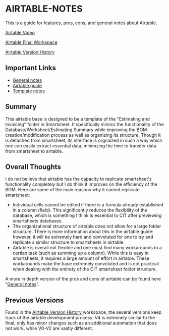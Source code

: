 # AIRTABLE-NOTES
This is a guide for features, pros, cons, and general notes about Airtable.

[Airtable Video](https://youtu.be/hQVz1PkNUJs)

[Airtable Final Workspace](https://airtable.com/invite/l?inviteId=invvxVxZqaJM5Phcy&inviteToken=f2e1823b150f8e3e754d46ce237223fd682b8b4550c5dbd3ddee9b4070eb231b&utm_medium=email&utm_source=product_team&utm_content=transactional-alerts)

[Airtable Version History](https://airtable.com/invite/l?inviteId=invLk2Vwum3U4G3mt&inviteToken=28f8b601579fb2332c8ecc50279d4682e38827385a1daf961731ef2e6ec0f092&utm_medium=email&utm_source=product_team&utm_content=transactional-alerts)

## Important Links

* [General notes](./general-notes.md)
* [Airtable guide](./airtable-guide.md)
* [Template notes](./template.md)

## Summary
This airtable base is designed to be a template of the "Estimating and Invoicing" folder in Smartsheet. It specifically mimics the functionality of the Database/Worksheet/Estimating Summary while improving the BOM creation/modification process as well as organizing its structure. Though it is detached from smartsheet, its interface is orgnaized in such a way which one can easily extract essential data, minimzing the time to transfer data from smartsheet to airtable.

## Overall Thoughts
I do not believe that airtable has the capacity to replicate smartsheet's functionality completely but I do think it improves on the efficiency of the BOM. Here are some of the main reasons why it cannot replicate smartsheet:
* Individual cells cannot be edited if there is a formula already established in a column (field). This significantly reduces the flexibility of the database, which is something I think is essential to CIT after previewing smartsheets databases.
* The organizational structure of airtable does not allow for a large folder structure. There is more information about this in the airtable guide: however, it will be extremely hard and convoluted for one to try and replicate a similar structure to smartsheets in airtable.
* Airtable is overall not flexible and one must find many workarounds to a certian task (such as summing up a column). While this is easy in smartsheets, it requires a large amount of effort in airtable. These workarounds make the base extremely convoluted and is not practical when dealing with the entirety of the CIT smartsheet folder structure.

A more in depth version of the pros and cons of airtable can be found here "[General notes](./general-notes.md)".

## Previous Versions
Found in the [Airtable Version History](https://airtable.com/invite/l?inviteId=invLk2Vwum3U4G3mt&inviteToken=28f8b601579fb2332c8ecc50279d4682e38827385a1daf961731ef2e6ec0f092&utm_medium=email&utm_source=product_team&utm_content=transactional-alerts) workspace, the several versions keep track of the airtable development process. V4 is extremely similar to the final, only has minor changes such as an additional automation that does not work, while V0-V2 are vastly different. 
